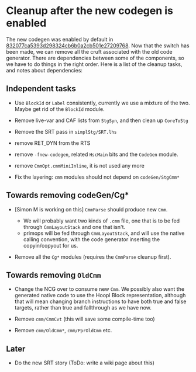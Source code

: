 # Cleanup after the new codegen is enabled


The new codegen was enabled by default in [832077ca5393d298324cb6b0a2cb501e27209768](/trac/ghc/changeset/832077ca5393d298324cb6b0a2cb501e27209768/ghc).  Now that the switch has been made, we can remove all the cruft associated with the old code generator.  There are dependencies between some of the components, so we have to do things in the right order.  Here is a list of the cleanup tasks, and notes about dependencies:

## Independent tasks

- Use `BlockId` or `Label` consistently, currently we use a mixture of the two.  Maybe get rid of the `BlockId` module.

- Remove live-var and CAF lists from `StgSyn`, and then clean up `CoreToStg`

- Remove the SRT pass in `simplStg/SRT.lhs`

- remove RET_DYN from the RTS

- remove `-fnew-codegen`, related `HscMain` bits and the `CodeGen` module.

- remove `CmmOpt.cmmMiniInline`, it is not used any more

- Fix the layering: `cmm` modules should not depend on `codeGen/StgCmm*`

## Towards removing codeGen/Cg\*

- \[Simon M is working on this\] `CmmParse` should produce new `Cmm`. 

  - We will probably want two kinds of `.cmm` file, one that is to be fed through `CmmLayoutStack` and one that isn't.
  - primops will be fed through `CmmLayoutStack`, and will use the native calling convention, with the code generator inserting the copyin/copyout for us.

- Remove all the `Cg*` modules (requires the `CmmParse` cleanup first).

## Towards removing `OldCmm`

- Change the NCG over to consume new `Cmm`.  We possibly also want the generated native code to use the Hoopl Block representation, although that will mean changing branch instructions to have both true and false targets, rather than true and fallthrough as we have now.

- Remove `cmm/CmmCvt` (this will save some compile-time too)

- Remove `cmm/OldCmm*`, `cmm/PprOldCmm` etc.

## Later

- Do the new SRT story (ToDo: write a wiki page about this)
